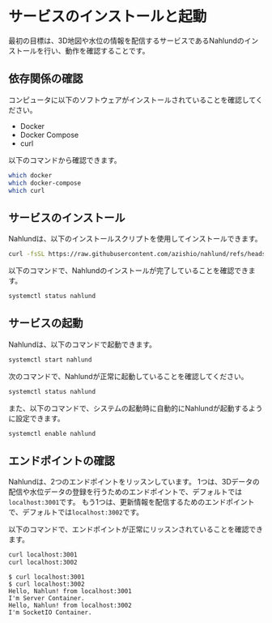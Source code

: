 # サービスのインストールと起動

最初の目標は、3D地図や水位の情報を配信するサービスであるNahlundのインストールを行い、動作を確認することです。

## 依存関係の確認

コンピュータに以下のソフトウェアがインストールされていることを確認してください。

+ Docker
+ Docker Compose
+ curl

以下のコマンドから確認できます。

```bash
which docker
which docker-compose
which curl
```

## サービスのインストール

Nahlundは、以下のインストールスクリプトを使用してインストールできます。

```bash
curl -fsSL https://raw.githubusercontent.com/azishio/nahlund/refs/heads/main/install.sh | bash
```

以下のコマンドで、Nahlundのインストールが完了していることを確認できます。

```bash
systemctl status nahlund
```

## サービスの起動

Nahlundは、以下のコマンドで起動できます。

```bash
systemctl start nahlund
```

次のコマンドで、Nahlundが正常に起動していることを確認してください。

```bash
systemctl status nahlund
```

また、以下のコマンドで、システムの起動時に自動的にNahlundが起動するように設定できます。

```bash
systemctl enable nahlund
```

## エンドポイントの確認

Nahlundは、2つのエンドポイントをリッスンしています。
1つは、3Dデータの配信や水位データの登録を行うためのエンドポイントで、デフォルトでは`localhost:3001`です。
もう1つは、更新情報を配信するためのエンドポイントで、デフォルトでは`localhost:3002`です。

以下のコマンドで、エンドポイントが正常にリッスンされていることを確認できます。

```bash
curl localhost:3001
curl localhost:3002
```

```
$ curl localhost:3001
$ curl localhost:3002
Hello, Nahlun! from localhost:3001
I'm Server Container.
Hello, Nahlun! from localhost:3002
I'm SocketIO Container.
```
